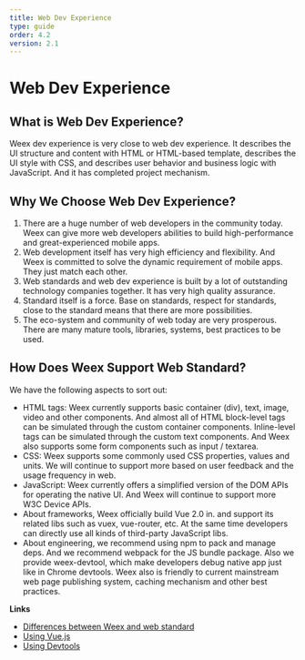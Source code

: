 ```yaml
---
title: Web Dev Experience
type: guide
order: 4.2
version: 2.1
---
```


# Web Dev Experience

## What is Web Dev Experience?

Weex dev experience is very close to web dev experience. It describes the UI structure and content with HTML or HTML-based template, describes the UI style with CSS, and describes user behavior and business logic with JavaScript. And it has completed project mechanism.

## Why We Choose Web Dev Experience?

1. There are a huge number of web developers in the community today. Weex can give more web developers abilities to build high-performance and great-experienced mobile apps.
2. Web development itself has very high efficiency and flexibility. And Weex is committed to solve the dynamic requirement of mobile apps. They just match each other.
3. Web standards and web dev experience is built by a lot of outstanding technology companies together. It has very high quality assurance.
4. Standard itself is a force. Base on standards, respect for standards, close to the standard means that there are more possibilities.
5. The eco-system and community of web today are very prosperous. There are many mature tools, libraries, systems, best practices to be used.

## How Does Weex Support Web Standard?

We have the following aspects to sort out:

* HTML tags: Weex currently supports basic container (div), text, image, video and other components. And almost all of HTML block-level tags can be simulated through the custom container components. Inline-level tags can be simulated  through the custom text components. And Weex also supports some form components such as input / textarea.
* CSS: Weex supports some commonly used CSS properties, values and units. We will continue to support more based on user feedback and the usage frequency in web.
* JavaScript: Weex currently offers a simplified version of the DOM APIs for operating the native UI. And Weex will continue to support more W3C Device APIs.
* About frameworks, Weex officially build Vue 2.0 in. and support its related libs such as vuex, vue-router, etc. At the same time developers can directly use all kinds of third-party JavaScript libs.
* About engineering, we recommend using npm to pack and manage deps. And we recommend webpack for the JS bundle package. Also we provide weex-devtool, which make developers debug native app just like in Chrome devtools. Weex also is friendly to current mainstream web page publishing system, caching mechanism and other best practices.

**Links**

* [Differences between Weex and web standard](../../references/web-standards.html)
* [Using Vue.js](./using-vue.html)
* [Using Devtools](./devtools.html)
